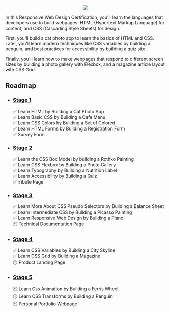 <p align="center">
    <img src="https://i.postimg.cc/xdL9YnkH/image.png" />
</p>
In this Responsive Web Design Certification, you'll learn the languages that developers use to build webpages: HTML (Hypertext Markup Language) for content, and CSS (Cascading Style Sheets) for design.

First, you'll build a cat photo app to learn the basics of HTML and CSS. Later, you'll learn modern techniques like CSS variables by building a penguin, and best practices for accessibility by building a quiz site.

Finally, you'll learn how to make webpages that respond to different screen sizes by building a photo gallery with Flexbox, and a magazine article layout with CSS Grid.

## Roadmap

- ### [Stage 1](https://github.com/Kroixyz/freecodecamp-courses/tree/master/responsive-web-design/stage-1)
  :white_check_mark: Learn HTML by Building a Cat Photo App <br>
  :white_check_mark: Learn Basic CSS by Building a Cafe Menu <br>
  :white_check_mark: Learn CSS Colors by Building a Set of Colored <br>
  :white_check_mark: Learn HTML Forms by Building a Registration Form <br>
  :white_check_mark: Survey Form
- ### [Stage 2](https://github.com/Kroixyz/freecodecamp-courses/tree/master/responsive-web-design/stage-2)
  :white_check_mark: Learn the CSS Box Model by building a Rothko Painting <br>
  :white_check_mark: Learn CSS Flexbox by Building a Photo Gallery <br>
  :white_check_mark: Learn Typography by Building a Nutrition Label <br>
  :white_check_mark: Learn Accessibility by Building a Quiz <br>
  :white_check_mark:Tribute Page
- ### [Stage 3](https://github.com/Kroixyz/freecodecamp-courses/tree/master/responsive-web-design/stage-3)
  :white_check_mark: Learn More About CSS Pseudo Selectors by Building a Balance Sheet <br>
  :white_check_mark: Learn Intermediate CSS by Building a Picasso Painting <br>
  :white_check_mark: Learn Responsive Web Design by Building a Piano <br>
  :clock10: Technical Documentation Page
- ### [Stage 4]()
  :white_check_mark: Learn CSS Variables by Building a City Skyline <br>
  :white_check_mark: Learn CSS Grid by Building a Magazine <br>
  :clock10: Product Landing Page
- ### [Stage 5]()
  :clock10: Learn Css Animation by Building a Ferris Wheel <br>
  :clock10: Learn CSS Transforms by Building a Penguin <br>
  :clock10: Personal Portfolio Webpage
